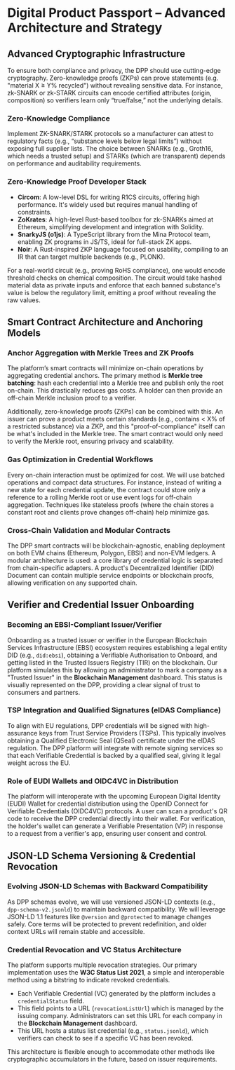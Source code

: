 # Digital Product Passport – Advanced Architecture and Strategy

## Advanced Cryptographic Infrastructure
To ensure both compliance and privacy, the DPP should use cutting-edge cryptography. Zero-knowledge proofs (ZKPs) can prove statements (e.g. "material X ≥ Y% recycled") without revealing sensitive data. For instance, zk-SNARK or zk-STARK circuits can encode certified attributes (origin, composition) so verifiers learn only “true/false,” not the underlying details.

### Zero-Knowledge Compliance
Implement ZK-SNARK/STARK protocols so a manufacturer can attest to regulatory facts (e.g., “substance levels below legal limits”) without exposing full supplier lists. The choice between SNARKs (e.g., Groth16, which needs a trusted setup) and STARKs (which are transparent) depends on performance and auditability requirements.

### Zero-Knowledge Proof Developer Stack
- **Circom**: A low-level DSL for writing R1CS circuits, offering high performance. It's widely used but requires manual handling of constraints.
- **ZoKrates**: A high-level Rust-based toolbox for zk-SNARKs aimed at Ethereum, simplifying development and integration with Solidity.
- **SnarkyJS (o1js)**: A TypeScript library from the Mina Protocol team, enabling ZK programs in JS/TS, ideal for full-stack ZK apps.
- **Noir**: A Rust-inspired ZKP language focused on usability, compiling to an IR that can target multiple backends (e.g., PLONK).

For a real-world circuit (e.g., proving RoHS compliance), one would encode threshold checks on chemical composition. The circuit would take hashed material data as private inputs and enforce that each banned substance's value is below the regulatory limit, emitting a proof without revealing the raw values.

## Smart Contract Architecture and Anchoring Models

### Anchor Aggregation with Merkle Trees and ZK Proofs
The platform’s smart contracts will minimize on-chain operations by aggregating credential anchors. The primary method is **Merkle tree batching**: hash each credential into a Merkle tree and publish only the root on-chain. This drastically reduces gas costs. A holder can then provide an off-chain Merkle inclusion proof to a verifier.

Additionally, zero-knowledge proofs (ZKPs) can be combined with this. An issuer can prove a product meets certain standards (e.g., contains < X% of a restricted substance) via a ZKP, and this "proof-of-compliance" itself can be what's included in the Merkle tree. The smart contract would only need to verify the Merkle root, ensuring privacy and scalability.

### Gas Optimization in Credential Workflows
Every on-chain interaction must be optimized for cost. We will use batched operations and compact data structures. For instance, instead of writing a new state for each credential update, the contract could store only a reference to a rolling Merkle root or use event logs for off-chain aggregation. Techniques like stateless proofs (where the chain stores a constant root and clients prove changes off-chain) help minimize gas.

### Cross-Chain Validation and Modular Contracts
The DPP smart contracts will be blockchain-agnostic, enabling deployment on both EVM chains (Ethereum, Polygon, EBSI) and non-EVM ledgers. A modular architecture is used: a core library of credential logic is separated from chain-specific adapters. A product's Decentralized Identifier (DID) Document can contain multiple service endpoints or blockchain proofs, allowing verification on any supported chain.

## Verifier and Credential Issuer Onboarding

### Becoming an EBSI-Compliant Issuer/Verifier
Onboarding as a trusted issuer or verifier in the European Blockchain Services Infrastructure (EBSI) ecosystem requires establishing a legal entity DID (e.g., `did:ebsi`), obtaining a Verifiable Authorisation to Onboard, and getting listed in the Trusted Issuers Registry (TIR) on the blockchain. Our platform simulates this by allowing an administrator to mark a company as a "Trusted Issuer" in the **Blockchain Management** dashboard. This status is visually represented on the DPP, providing a clear signal of trust to consumers and partners.

### TSP Integration and Qualified Signatures (eIDAS Compliance)
To align with EU regulations, DPP credentials will be signed with high-assurance keys from Trust Service Providers (TSPs). This typically involves obtaining a Qualified Electronic Seal (QSeal) certificate under the eIDAS regulation. The DPP platform will integrate with remote signing services so that each Verifiable Credential is backed by a qualified seal, giving it legal weight across the EU.

### Role of EUDI Wallets and OIDC4VC in Distribution
The platform will interoperate with the upcoming European Digital Identity (EUDI) Wallet for credential distribution using the OpenID Connect for Verifiable Credentials (OIDC4VC) protocols. A user can scan a product's QR code to receive the DPP credential directly into their wallet. For verification, the holder's wallet can generate a Verifiable Presentation (VP) in response to a request from a verifier's app, ensuring user consent and control.

## JSON-LD Schema Versioning & Credential Revocation

### Evolving JSON-LD Schemas with Backward Compatibility
As DPP schemas evolve, we will use versioned JSON-LD contexts (e.g., `dpp-schema-v2.jsonld`) to maintain backward compatibility. We will leverage JSON-LD 1.1 features like `@version` and `@protected` to manage changes safely. Core terms will be protected to prevent redefinition, and older context URLs will remain stable and accessible.

### Credential Revocation and VC Status Architecture
The platform supports multiple revocation strategies. Our primary implementation uses the **W3C Status List 2021**, a simple and interoperable method using a bitstring to indicate revoked credentials.
-   Each Verifiable Credential (VC) generated by the platform includes a `credentialStatus` field.
-   This field points to a URL (`revocationListUrl`) which is managed by the issuing company. Administrators can set this URL for each company in the **Blockchain Management** dashboard.
-   This URL hosts a status list credential (e.g., `status.jsonld`), which verifiers can check to see if a specific VC has been revoked.

This architecture is flexible enough to accommodate other methods like cryptographic accumulators in the future, based on issuer requirements.
